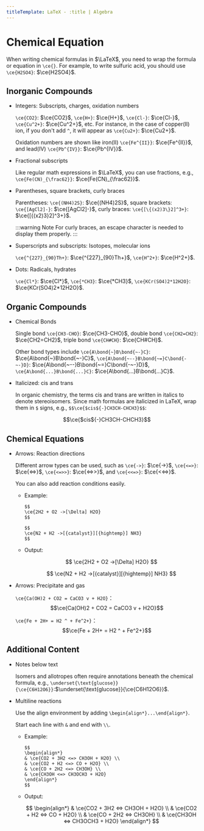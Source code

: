 ```yaml
---
titleTemplate: LaTeX - :title | Algebra
---
```


# Chemical Equation

When writing chemical formulas in $\LaTeX$, you need to wrap the formula or equation in `\ce{}`. For example, to write sulfuric acid, you should use `\ce{H2SO4}`: $\ce{H2SO4}$.

## Inorganic Compounds

- Integers: Subscripts, charges, oxidation numbers

  `\ce{CO2}`: $\ce{CO2}$, `\ce{H+}`: $\ce{H+}$, `\ce{Cl-}`: $\ce{Cl-}$, `\ce{Cu^2+}`: $\ce{Cu^2+}$, etc. For instance, in the case of copper(II) ion, if you don't add `^`, it will appear as `\ce{Cu2+}`: $\ce{Cu2+}$.

  Oxidation numbers are shown like iron(II) `\ce{Fe^{II}}`: $\ce{Fe^{II}}$, and lead(IV) `\ce{Pb^{IV}}`: $\ce{Pb^{IV}}$.

- Fractional subscripts

  Like regular math expressions in $\LaTeX$, you can use fractions, e.g., `\ce{Fe(CN)_{\frac62}}`: $\ce{Fe(CN)_{\frac62}}$.

- Parentheses, square brackets, curly braces

  Parentheses: `\ce{(NH4)2S}`: $\ce{(NH4)2S}$, square brackets: `\ce{[AgCl2]-}`: $\ce{[AgCl2]-}$, curly braces: `\ce{[\{(x2)3\}2]^3+}`: $\ce{[{(x2)3}2]^3+}$.

  :::warning Note
  For curly braces, an escape character is needed to display them properly.
  :::

- Superscripts and subscripts: Isotopes, molecular ions

  `\ce{^{227}_{90}Th+}`: $\ce{^{227}_{90}Th+}$, `\ce{H^2+}`: $\ce{H^2+}$.

- Dots: Radicals, hydrates

  `\ce{Cl*}`: $\ce{Cl*}$, `\ce{*CH3}`: $\ce{*CH3}$, `\ce{KCr(SO4)2*12H2O}`: $\ce{KCr(SO4)2*12H2O}$.

## Organic Compounds

- Chemical Bonds

  Single bond `\ce{CH3-CHO}`: $\ce{CH3-CHO}$, double bond `\ce{CH2=CH2}`: $\ce{CH2=CH2}$, triple bond `\ce{CH#CH}`: $\ce{CH#CH}$.

  Other bond types include `\ce{A\bond{~}B\bond{~-}C}`: $\ce{A\bond{~}B\bond{~-}C}$, `\ce{A\bond{~--}B\bond{~=}C\bond{-~-}D}`: $\ce{A\bond{~--}B\bond{~=}C\bond{-~-}D}$, `\ce{A\bond{...}B\bond{...}C}`: $\ce{A\bond{...}B\bond{...}C}$.

- Italicized: cis and trans

  In organic chemistry, the terms cis and trans are written in italics to denote stereoisomers. Since math formulas are italicized in LaTeX, wrap them in `$` signs, e.g., `$$\ce{$cis${-}CH3CH-CHCH3}$$`:

  $$\ce{$cis${-}CH3CH-CHCH3}$$

## Chemical Equations

- Arrows: Reaction directions

  Different arrow types can be used, such as `\ce{->}`: $\ce{->}$, `\ce{<=>}`: $\ce{<=>}$, `\ce{<=>>}`: $\ce{<=>>}$, and `\ce{<<=>}`: $\ce{<<=>}$.

  You can also add reaction conditions easily.

  - Example:

    ```
    $$
    \ce{2H2 + O2 ->[\Delta] H2O}
    $$

    $$
    \ce{N2 + H2 ->[{catalyst}][{hightemp}] NH3}
    $$
    ```

  - Output:

    $$
    \ce{2H2 + O2 ->[\Delta] H2O}
    $$

    $$
    \ce{N2 + H2 ->[{catalyst}][{hightemp}] NH3}
    $$

- Arrows: Precipitate and gas

  `\ce{Ca(OH)2 + CO2 = CaCO3 v + H2O}`：
  $$\ce{Ca(OH)2 + CO2 = CaCO3 v + H2O}$$

  `\ce{Fe + 2H+ = H2 ^ + Fe^2+}`：
  $$\ce{Fe + 2H+ = H2 ^ + Fe^2+}$$

## Additional Content

- Notes below text

  Isomers and allotropes often require annotations beneath the chemical formula, e.g., `\underset{\text{glucose}}{\ce{C6H12O6}}`:$\underset{\text{glucose}}{\ce{C6H12O6}}$.

- Multiline reactions

  Use the align environment by adding `\begin{align*}...\end{align*}`.

  Start each line with `&` and end with `\\`.

  - Example:

    ```
    $$
    \begin{align*}
    & \ce{CO2 + 3H2 <=> CH3OH + H2O} \\
    & \ce{CO2 + H2 <=> CO + H2O} \\
    & \ce{CO + 2H2 <=> CH3OH} \\
    & \ce{CH3OH <=> CH3OCH3 + H2O}
    \end{align*}
    $$
    ```

  - Output:

    $$
    \begin{align*}
    & \ce{CO2 + 3H2 <=> CH3OH + H2O} \\
    & \ce{CO2 + H2 <=> CO + H2O} \\
    & \ce{CO + 2H2 <=> CH3OH} \\
    & \ce{CH3OH <=> CH3OCH3 + H2O}
    \end{align*}
    $$

